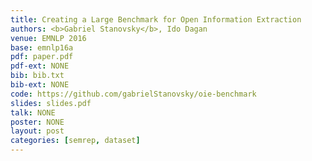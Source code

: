 ```yaml
---
title: Creating a Large Benchmark for Open Information Extraction
authors: <b>Gabriel Stanovsky</b>, Ido Dagan
venue: EMNLP 2016
base: emnlp16a
pdf: paper.pdf
pdf-ext: NONE
bib: bib.txt
bib-ext: NONE
code: https://github.com/gabrielStanovsky/oie-benchmark
slides: slides.pdf
talk: NONE
poster: NONE
layout: post
categories: [semrep, dataset]
---
```

